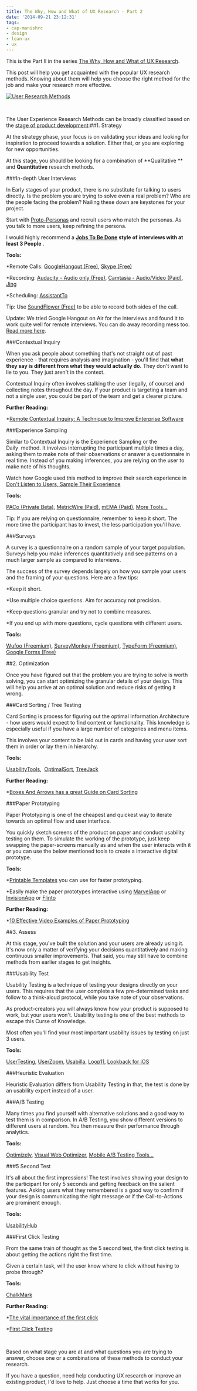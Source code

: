 ```yaml
---
title: The Why, How and What of UX Research - Part 2
date: '2014-09-21 23:12:31'
tags:
- cap-manishrc
- design
- lean-ux
- ux
---
```


This is the Part II in the series 
[The Why, How and What of UX Research](www.multunus.com/blog/2014/09/why-how-and-what-of-ux-research-part-1/).

This post will help you get acquainted with the popular UX research methods. Knowing about them will help you choose the right method for the job and make your research more effective.


[![User Research Methods](http://www.multunus.com/wp-content/uploads/2014/09/user-research-methods-2dandqs-1.png)](http://www.multunus.com/wp-content/uploads/2014/09/user-research-methods-2dandqs-1.png)

 

The User Experience Research Methods can be broadly classified based on the 
[stage of product development](http://www.nngroup.com/articles/which-ux-research-methods/):##1. Strategy


At the strategy phase, your focus is on validating your ideas and looking for inspiration to proceed towards a solution. Either that, or you are exploring for new opportunities.

At this stage, you should be looking for a combination of 
**Qualitative **
and 
**Quantitative**
 research methods.


###In-depth User Interviews


In Early stages of your product, there is no substitute for talking to users directly. 
Is the problem you are trying to solve even a real problem? 
Who are the people facing the problem? Nailing these down are keystones for your project.

Start with 
[Proto-Personas](http://uxmag.com/articles/using-proto-personas-for-executive-alignment) and recruit users who match the personas. As you talk to more users, keep refining the persona.

I would highly recommend a 
**[Jobs To Be Done](www.youtube.com/watch?v=f84LymEs67Y) style of interviews with at least 3 People**
.


**Tools:**



*Remote Calls: 
[GoogleHangout (Free)](https://plus.google.com/hangouts), 
[Skype (Free)](http://www.skype.com/)

    
*Recording: 
[Audacity - Audio only (Free)](http://audacity.sourceforge.net/), 
[Camtasia - Audio/Video (Paid)](http://www.techsmith.com/camtasia.html), 
[Jing](http://www.techsmith.com/jing.html)

    
*Scheduling: 
[AssistantTo](http://www.trybetty.com/assistantto/)


Tip: Use 
[SoundFlower (Free)](http://cycling74.com/products/soundflower/) to be able to record both sides of the call.

Update: We tried Google Hangout on Air for the interviews and found it to work quite well for remote interviews. You can do away recording mess too. 
[Read more here](www.multunus.com/blog/2014/09/using-google-hangouts-air-remote-usability-testing/).


###Contextual Inquiry


When you ask people about something that's not straight out of past experience - that requires analysis and imagination - you'll find that 
**what they say is different from what they would actually do.**
 They don't want to lie to you. They just aren't in the context.

Contextual Inquiry often involves stalking the user (legally, of course) and collecting notes throughout the day. If your product is targeting a team and not a single user, you could be part of the team and get a clearer picture.


**Further Reading:**



*[Remote Contextual Inquiry: A Technique to Improve Enterprise Software](http://boxesandarrows.com/remote-contextual-inquiry-a-technique-to-improve-enterprise-software/)


###Experience Sampling


Similar to Contextual Inquiry is the Experience Sampling or the 
Daily  method. It involves interrupting the participant multiple times a day, asking them to make note of their observations or answer a questionnaire in real time. Instead of you making inferences, you are relying on the user to make note of his thoughts.

Watch how Google used this method to improve their search experience in 
[Don't Listen to Users, Sample Their Experience](http://vimeo.com/84689123)


**Tools:**
 
[PACo (Private Beta)](https://quantifiedself.appspot.com/main.jsp), 
[MetricWire (Paid)](https://metricwire.com/), 
[mEMA (Paid)](https://itunes.apple.com/us/app/mema/id593566606?ls=1&mt=8), 
[More Tools...](http://www.otago.ac.nz/psychology/otago047475.pdf)


Tip: If you are relying on questionnaire, remember to keep it short. The more time the participant has to invest, the less participation you'll have.


###Surveys


A survey is a questionnaire on a random sample of your target population. Surveys help you make inferences quantitatively and see patterns on a much larger sample as compared to interviews.

The success of the survey depends largely on how you sample your users and the framing of your questions. Here are a few tips:


*Keep it short.

    
*Use multiple choice questions. Aim for accuracy not precision.

    
*Keep questions granular and try not to combine measures.

    
*If you end up with more questions, cycle questions with different users.


**Tools:**
 
[Wufoo (Freemium)](http://wufoo.com), 
[SurveyMonkey (Freemium)](http://surveymonkey.com), 
[TypeForm (Freemium)](http://www.typeform.com/), 
[Google Forms (Free)](http://www.google.com/google-d-s/createforms.html)


##2. Optimization


Once you have figured out that the problem you are trying to solve is worth solving, you can start optimizing the granular details of your design. This will help you arrive at an optimal solution and reduce risks of getting it wrong.


###Card Sorting / Tree Testing


Card Sorting is process for figuring out the optimal Information Architecture - how users would 
expect to find content or functionality. This knowledge is especially useful if you have a large number of categories and menu items.

This involves your content to be laid out in cards and having your user sort them in order or lay them in hierarchy.


**Tools:**
 
[UsabilityTools](http://usabilitytools.com/), 
[OptimalSort](http://www.optimalworkshop.com/optimalsort.htm), 
[TreeJack](http://www.optimalworkshop.com/treejack.htm)


**Further Reading:**



*[Boxes And Arrows has a great Guide on Card Sorting](http://boxesandarrows.com/card-sorting-a-definitive-guide/)


###Paper Prototyping


Paper Prototyping is one of the cheapest and quickest way to iterate towards an optimal flow and user interface.

You quickly sketch screens of the product on paper and conduct usability testing on them. To simulate the working of the prototype, just keep swapping the paper-screens manually as and when the user interacts with it or you can use the below mentioned tools to create a interactive digital prototype.


**Tools:**



*[Printable Templates](http://www.smashingmagazine.com/2010/03/29/free-printable-sketching-wireframing-and-note-taking-pdf-templates/) you can use for faster prototyping.

    
*Easily make the paper prototypes interactive using 
[MarvelApp](https://marvelapp.com/) or 
[InvisionApp](http://invisionapp.com/) or 
[Flinto](https://www.flinto.com/)


**Further Reading:**



*[10 Effective Video Examples of Paper Prototyping](http://speckyboy.com/2010/06/24/10-effective-video-examples-of-paper-prototyping/)


##3. Assess


At this stage, you've built the solution and your users are already using it. It's now only a matter of verifying your decisions quantitatively and making continuous smaller improvements. That said, you may still have to combine methods from earlier stages to get insights.


###Usability Test


Usability Testing is a technique of testing your designs directly on your users. This requires that the user complete a few pre-determined tasks and follow to a think-aloud protocol, while you take note of your observations.

As product-creators you will always know how your product is supposed to work, but your users won't. Usability testing is one of the best methods to escape this Curse of Knowledge.

Most often you'll find your most important usability issues by testing on just 3 users.


**Tools:**
 
[UserTesting](http://usertesting.com), 
[UserZoom](http://www.userzoom.com/), 
[Usabilla](https://usabilla.com/), 
[Loop11](http://www.loop11.com/), 
[Lookback for iOS](https://lookback.io/)


###Heuristic Evaluation


Heuristic Evaluation differs from Usability Testing in that, the test is done by an usability 
expert instead of a user.


###A/B Testing


Many times you find yourself with alternative solutions and a good way to test them is in comparison. In A/B Testing, you show different versions to different users at random. You then measure their performance through analytics.


**Tools:**
 
[Optimizely](https://www.optimizely.com/), 
[Visual Web Optimizer](https://vwo.com/), 
[Mobile A/B Testing Tools...](http://leanstack.io/mobile-a-b-testing)


###5 Second Test


It's all about the first impressions! The test involves showing your design to the participant for only 5 seconds and getting feedback on the salient features. Asking users what they remembered is a good way to confirm if your design is communicating the right message or if the Call-to-Actions are prominent enough.


**Tools:**
 
[UsabilityHub](https://usabilityhub.com/)


###First Click Testing


From the same train of thought as the 5 second test, the 
first click testing is about getting the actions right the first time.

Given a certain task, will the user know where to click without having to probe through?


**Tools:**
 
[ChalkMark](http://www.optimalworkshop.com/chalkmark.htm)


**Further Reading:**



*[The vital importance of the first click](http://www.gerrymcgovern.com/new-thinking/vital-importance-first-click)

    
*[First Click Testing](http://www.measuringusability.com/blog/first-click.php)

 

Based on what stage you are at and what questions you are trying to answer, choose one or a combinations of these methods to conduct your research.

If you have a question, need help conducting UX research or improve an existing product, I'd love to help. Just choose a time that works for you.
